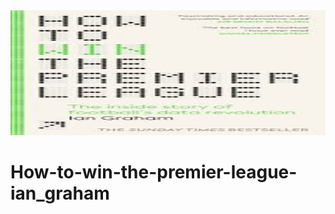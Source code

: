 <img src="./imgs/HTWTPL.jpeg" alt="Description" width="600" height="200">

# How-to-win-the-premier-league-ian_graham
